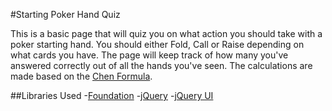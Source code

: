 #Starting Poker Hand Quiz

This is a basic page that will quiz you on what action you should take with a poker starting hand. You should either Fold, Call or Raise depending on what cards you have. The page will keep track of how many you've answered correctly out of all the hands you've seen. The calculations are made based on the [Chen Formula](http://en.wikipedia.org/wiki/Texas_hold_%27em_starting_hands#Chen_formula).

##Libraries Used
-[Foundation](http://foundation.zurb.com/)
-[jQuery](http://jquery.com/)
-[jQuery UI](http://jqueryui.com/)
